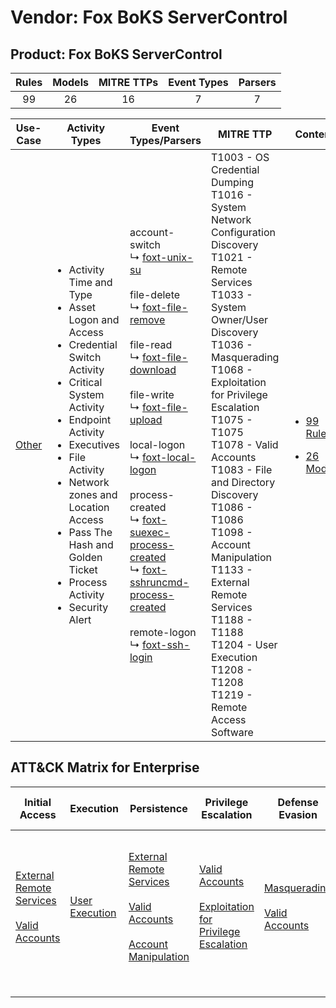 Vendor: Fox BoKS ServerControl
==============================
Product: Fox BoKS ServerControl
-------------------------------
| Rules | Models | MITRE TTPs | Event Types | Parsers |
|:-----:|:------:|:----------:|:-----------:|:-------:|
|  99   |   26   |     16     |      7      |    7    |

|                Use-Case                | Activity Types                                                                                                                                                                                                                                                                                                                                    | Event Types/Parsers                                                                                                                                                                                                                                                                                                                                                                                                                                                                                                                                                                                                                                                                                                                                     | MITRE TTP                                                                                                                                                                                                                                                                                                                                                                                                                                                                                            | Content                                                                                                                          |
|:--------------------------------------:| ------------------------------------------------------------------------------------------------------------------------------------------------------------------------------------------------------------------------------------------------------------------------------------------------------------------------------------------------- | ------------------------------------------------------------------------------------------------------------------------------------------------------------------------------------------------------------------------------------------------------------------------------------------------------------------------------------------------------------------------------------------------------------------------------------------------------------------------------------------------------------------------------------------------------------------------------------------------------------------------------------------------------------------------------------------------------------------------------------------------------- | ---------------------------------------------------------------------------------------------------------------------------------------------------------------------------------------------------------------------------------------------------------------------------------------------------------------------------------------------------------------------------------------------------------------------------------------------------------------------------------------------------- | -------------------------------------------------------------------------------------------------------------------------------- |
| [Other](../../../UseCases/uc_other.md) | <ul><li>Activity Time  and Type</li><li>Asset Logon and Access</li><li>Credential Switch Activity</li><li>Critical System Activity</li><li>Endpoint Activity</li><li>Executives</li><li>File Activity</li><li>Network zones and Location Access</li><li>Pass The Hash and Golden Ticket</li><li>Process Activity</li><li>Security Alert</li></ul> |  account-switch<br> ↳ [foxt-unix-su](Parsers/parserContent_foxt-unix-su.md)<br><br> file-delete<br> ↳ [foxt-file-remove](Parsers/parserContent_foxt-file-remove.md)<br><br> file-read<br> ↳ [foxt-file-download](Parsers/parserContent_foxt-file-download.md)<br><br> file-write<br> ↳ [foxt-file-upload](Parsers/parserContent_foxt-file-upload.md)<br><br> local-logon<br> ↳ [foxt-local-logon](Parsers/parserContent_foxt-local-logon.md)<br><br> process-created<br> ↳ [foxt-suexec-process-created](Parsers/parserContent_foxt-suexec-process-created.md)<br> ↳ [foxt-sshruncmd-process-created](Parsers/parserContent_foxt-sshruncmd-process-created.md)<br><br> remote-logon<br> ↳ [foxt-ssh-login](Parsers/parserContent_foxt-ssh-login.md)<br> | T1003 - OS Credential Dumping<br>T1016 - System Network Configuration Discovery<br>T1021 - Remote Services<br>T1033 - System Owner/User Discovery<br>T1036 - Masquerading<br>T1068 - Exploitation for Privilege Escalation<br>T1075 - T1075<br>T1078 - Valid Accounts<br>T1083 - File and Directory Discovery<br>T1086 - T1086<br>T1098 - Account Manipulation<br>T1133 - External Remote Services<br>T1188 - T1188<br>T1204 - User Execution<br>T1208 - T1208<br>T1219 - Remote Access Software<br> | [<ul><li>99 Rules</li></ul><ul><li>26 Models</li></ul>](Rules_Models/r_m_fox_boks_servercontrol_fox_boks_servercontrol_Other.md) |

ATT&CK Matrix for Enterprise
----------------------------
| Initial Access                                                                                                                                   | Execution                                                           | Persistence                                                                                                                                                                                                               | Privilege Escalation                                                                                                                                          | Defense Evasion                                                                                                                      | Credential Access                                                          | Discovery                                                                                                                                                                                                                                                    | Lateral Movement                                                     | Collection | Command and Control                                                         | Exfiltration | Impact |
| ------------------------------------------------------------------------------------------------------------------------------------------------ | ------------------------------------------------------------------- | ------------------------------------------------------------------------------------------------------------------------------------------------------------------------------------------------------------------------- | ------------------------------------------------------------------------------------------------------------------------------------------------------------- | ------------------------------------------------------------------------------------------------------------------------------------ | -------------------------------------------------------------------------- | ------------------------------------------------------------------------------------------------------------------------------------------------------------------------------------------------------------------------------------------------------------ | -------------------------------------------------------------------- | ---------- | --------------------------------------------------------------------------- | ------------ | ------ |
| [External Remote Services](https://attack.mitre.org/techniques/T1133)<br><br>[Valid Accounts](https://attack.mitre.org/techniques/T1078)<br><br> | [User Execution](https://attack.mitre.org/techniques/T1204)<br><br> | [External Remote Services](https://attack.mitre.org/techniques/T1133)<br><br>[Valid Accounts](https://attack.mitre.org/techniques/T1078)<br><br>[Account Manipulation](https://attack.mitre.org/techniques/T1098)<br><br> | [Valid Accounts](https://attack.mitre.org/techniques/T1078)<br><br>[Exploitation for Privilege Escalation](https://attack.mitre.org/techniques/T1068)<br><br> | [Masquerading](https://attack.mitre.org/techniques/T1036)<br><br>[Valid Accounts](https://attack.mitre.org/techniques/T1078)<br><br> | [OS Credential Dumping](https://attack.mitre.org/techniques/T1003)<br><br> | [File and Directory Discovery](https://attack.mitre.org/techniques/T1083)<br><br>[System Owner/User Discovery](https://attack.mitre.org/techniques/T1033)<br><br>[System Network Configuration Discovery](https://attack.mitre.org/techniques/T1016)<br><br> | [Remote Services](https://attack.mitre.org/techniques/T1021)<br><br> |            | [Remote Access Software](https://attack.mitre.org/techniques/T1219)<br><br> |              |        |